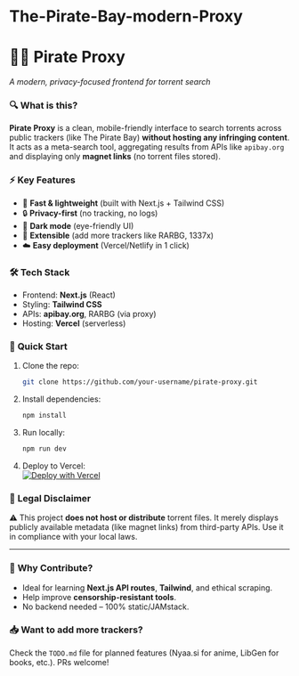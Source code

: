 # The-Pirate-Bay-modern-Proxy


# 🏴‍☠️ Pirate Proxy  
*A modern, privacy-focused frontend for torrent search*  

### 🔍 **What is this?**  
**Pirate Proxy** is a clean, mobile-friendly interface to search torrents across public trackers (like The Pirate Bay) **without hosting any infringing content**. It acts as a meta-search tool, aggregating results from APIs like `apibay.org` and displaying only **magnet links** (no torrent files stored).  

### ⚡ **Key Features**  
- 🚀 **Fast & lightweight** (built with Next.js + Tailwind CSS)  
- 🔒 **Privacy-first** (no tracking, no logs)  
- 🌙 **Dark mode** (eye-friendly UI)  
- 🧩 **Extensible** (add more trackers like RARBG, 1337x)  
- ☁️ **Easy deployment** (Vercel/Netlify in 1 click)  

### 🛠 **Tech Stack**  
- Frontend: **Next.js** (React)  
- Styling: **Tailwind CSS**  
- APIs: **apibay.org**, RARBG (via proxy)  
- Hosting: **Vercel** (serverless)  

### 🚀 **Quick Start**  
1. Clone the repo:  
   ```bash
   git clone https://github.com/your-username/pirate-proxy.git
   ```
2. Install dependencies:  
   ```bash
   npm install
   ```
3. Run locally:  
   ```bash
   npm run dev
   ```
4. Deploy to Vercel:  
   [![Deploy with Vercel](https://vercel.com/button)](https://vercel.com/new/clone?repository-url=https://github.com/your-username/pirate-proxy)  

### 📜 **Legal Disclaimer**  
⚠️ This project **does not host or distribute** torrent files. It merely displays publicly available metadata (like magnet links) from third-party APIs. Use it in compliance with your local laws.  

---

### 🌟 **Why Contribute?**  
- Ideal for learning **Next.js API routes**, **Tailwind**, and ethical scraping.  
- Help improve **censorship-resistant tools**.  
- No backend needed – 100% static/JAMstack.  

### 📥 **Want to add more trackers?**  
Check the `TODO.md` file for planned features (Nyaa.si for anime, LibGen for books, etc.). PRs welcome!  
